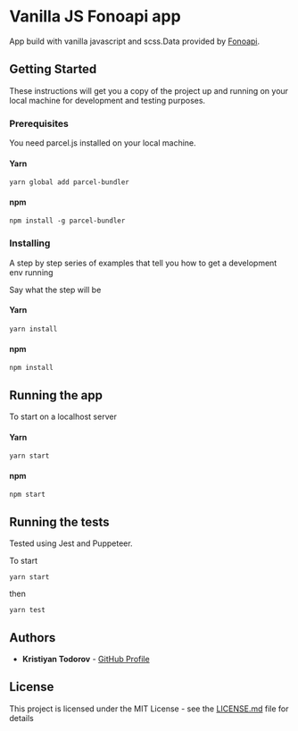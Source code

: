 # Vanilla JS Fonoapi app

App build with vanilla javascript and scss.Data provided by [Fonoapi](https://fonoapi.freshpixl.com/).

## Getting Started

These instructions will get you a copy of the project up and running on your local machine for development and testing purposes.

### Prerequisites

You need parcel.js installed on your local machine.

#### Yarn

```
yarn global add parcel-bundler
```

#### npm

```
npm install -g parcel-bundler
```

### Installing

A step by step series of examples that tell you how to get a development env running

Say what the step will be

#### Yarn

```
yarn install
```

#### npm

```
npm install
```

## Running the app

To start on a localhost server

#### Yarn

```
yarn start
```

#### npm

```
npm start
```

## Running the tests

Tested using Jest and Puppeteer.

To start

```
yarn start
```

then

```
yarn test
```

## Authors

- **Kristiyan Todorov** - [GitHub Profile](https://github.com/krisScript)

## License

This project is licensed under the MIT License - see the [LICENSE.md](LICENSE.md) file for details
